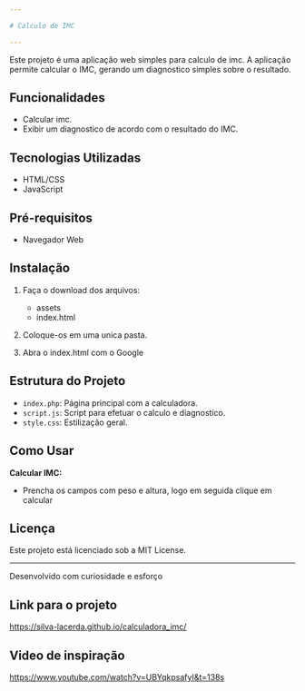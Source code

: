 ```yaml
---

# Calculo de IMC

---
```


Este projeto é uma aplicação web simples para calculo de imc. A aplicação permite calcular o IMC, gerando um diagnostico simples sobre o resultado.
## Funcionalidades

- Calcular imc.
- Exibir um diagnostico de acordo com o resultado do IMC.

## Tecnologias Utilizadas

- HTML/CSS
- JavaScript

## Pré-requisitos

- Navegador Web

## Instalação

1. Faça o download dos arquivos:
   -  assets
   -  index.html

2. Coloque-os em uma unica pasta.

3. Abra o index.html com o Google

## Estrutura do Projeto

- `index.php`: Página principal com a calculadora.
- `script.js`: Script para efetuar o calculo e diagnostico.
- `style.css`: Estilização geral.

## Como Usar

**Calcular IMC:**
   - Prencha os campos com peso e altura, logo em seguida clique em calcular

## Licença

Este projeto está licenciado sob a MIT License.

---

Desenvolvido com curiosidade e esforço

## Link para o projeto

https://silva-lacerda.github.io/calculadora_imc/

## Video de inspiração

https://www.youtube.com/watch?v=UBYqkpsafyI&t=138s
